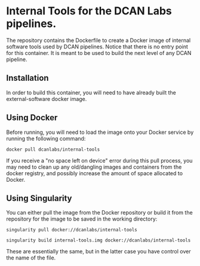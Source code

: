 # Internal Tools for the DCAN Labs pipelines.
The repository contains the Dockerfile to create a Docker image of internal
software tools used by DCAN pipelines. Notice that there is no entry point
for this container. It is meant to be used to build the next level of any DCAN
pipeline.


## Installation
In order to build this container, you will need to have already built the
external-software docker image.


## Using Docker
Before running, you will need to load the image onto your Docker service by
running the following command:
```
docker pull dcanlabs/internal-tools
```
If you receive a "no space left on device" error during this pull process, you
may need to clean up any old/dangling images and containers from the docker
registry, and possibly increase the amount of space allocated to Docker.

## Using Singularity
You can either pull the image from the Docker repository or build it from the
repository for the image to be saved in the working directory:
```
singularity pull docker://dcanlabs/internal-tools

singularity build internal-tools.img docker://dcanlabs/internal-tools
```
These are essentially the same, but in the latter case you have control over the
name of the file.


